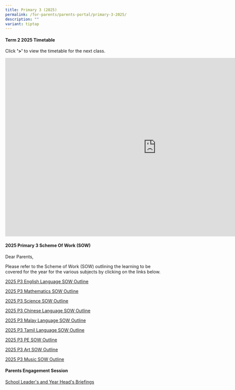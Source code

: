 ```yaml
---
title: Primary 3 (2025)
permalink: /for-parents/parents-portal/primary-3-2025/
description: ""
variant: tiptap
---
```

<h4><strong>Term 2 2025 Timetable</strong></h4>
<p>Click <strong>'&gt;'</strong> to view the timetable for the next class.</p>
<div class="iframe-wrapper">
<iframe height="569" width="960" allowfullscreen="true" frameborder="0" src="https://docs.google.com/presentation/d/e/2PACX-1vQkobh_CwnLe6B6WaKn9HrXFxRXPEdhyy8OKosgZ4r28rDOkTHLLe8QpqTOo0FNNIPvIOF5LVDu_pPe/embed?start=false&amp;loop=false&amp;delayms=60000"></iframe>
</div>
<h4><strong>2025 Primary 3 Scheme Of Work (SOW)</strong></h4>
<p>Dear Parents,</p>
<p>Please refer to the Scheme of Work (SOW) outlining the learning to be
covered for the year for the various subjects by clicking on the links
below.</p>
<p><a href="/files/2023 P3 SOW/P3 EL SOW Outline.pdf" rel="noopener noreferrer nofollow" target="_blank">2025 P3 English Language SOW Outline</a>
</p>
<p><a href="/files/2025 P3 SOW/P3_MA_2025_SOW_Outline.pdf" rel="noopener noreferrer nofollow" target="_blank">2025 P3 Mathematics SOW Outline</a>
</p>
<p><a href="/files/2025 P3 SOW/P3_SCI_2025_SOW_Outline.pdf" rel="noopener noreferrer nofollow" target="_blank">2025 P3 Science SOW Outline</a>
</p>
<p><a href="/files/2025 P3 SOW/P3_CL_2025_SOW_Outline.pdf" rel="noopener noreferrer nofollow" target="_blank">2025 P3 Chinese Language SOW Outline</a>
</p>
<p><a href="/files/2025 P3 SOW/P3_ML_2025_SOW_Outline.pdf" rel="noopener noreferrer nofollow" target="_blank">2025 P3 Malay Language SOW Outline</a>
</p>
<p><a href="/files/2025 P3 SOW/P3_TL_2025_SOW_Outline.pdf" rel="noopener noreferrer nofollow" target="_blank">2025 P3 Tamil Language SOW Outline</a>
</p>
<p><a href="/files/2025 P3 SOW/P3_PE_2025_SOW_Outline.pdf" rel="noopener noreferrer nofollow" target="_blank">2025 P3 PE SOW Outline</a>
</p>
<p><a href="/files/2025 P3 SOW/P3_Art_2025_SOW_Outline.pdf" rel="noopener noreferrer nofollow" target="_blank">2025 P3 Art SOW Outline</a>
</p>
<p><a href="/files/2025 P3 SOW/P3_Music_2025_SOW_Outline.pdf" rel="noopener noreferrer nofollow" target="_blank">2025 P3 Music SOW Outline</a>
</p>
<p></p>
<h4><strong>Parents Engagement Session</strong></h4>
<p><a href="/files/Parents Engagement Sessions/PG_Primary_3_Parents_Engagement_2025_7_Feb.pdf" rel="noopener noreferrer nofollow" target="_blank">School Leader's and Year Head's Briefings</a>
</p>
<p></p>